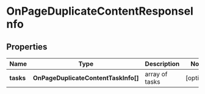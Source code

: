 # OnPageDuplicateContentResponseInfo

## Properties

| Name | Type | Description | Notes |
|------------ | ------------- | ------------- | -------------|
**tasks** | **OnPageDuplicateContentTaskInfo[]** | array of tasks |[optional]|